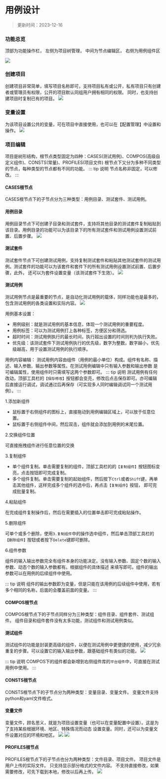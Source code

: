 # 用例设计

> 更新时间：2023-12-16

### 功能总览
顶部为功能操作栏， 左侧为项目树管理， 中间为节点编辑区， 右侧为用例组件区

![](public/skylark/design-overview.png)

### 创建项目
创建项目非常简单，填写项目名称即可，支持项目私有或公开，私有项目只有创建者或管理员有权限，公开的项目默认同组用户拥有相同的权限。
同时，也支持创建项目时复制已有的项目。
![](public/skylark/design-createproject.png)

### 变量设置
为该项目设置公共的变量，可在项目中直接使用，也可以在【配置管理】中设置和操作。
![](public/skylark/design-variable.png)

### 项目编辑
项目是树形结构，根节点类型固定为四种：CASES(测试用例)、COMPOS(高级自定义组件)、CONSTS(常量)、PROFILES(项目文件)
根节点下又分为多种不同类型的节点，每种类型的节点都有不同的功能。
::: tip 说明
节点名称非固定，可以修改。
:::

#### CASES根节点
CASES根节点下的子节点分为三种类型：用例目录、测试套件、测试用例。

#### 用例目录
用例目录节点下可创建子目录和测试套件，支持将其他目录的测试套件复制粘贴到该目录。用例目录的功能可以为该目录下的所有测试套件和测试用例设置测试前置、后置步骤。
![](public/skylark/design-casedir.png)

#### 测试套件
测试套件节点下可创建测试用例，支持复制测试套件和粘贴其他测试套件的测试用例。测试套件的功能可以为该套件和套件下的所有测试用例设置测试前置、后置步骤，此外，
还可以为套件设置变量（该测试套件下生效）。
![](public/skylark/design-testsuite.png)

#### 测试用例
测试用例节点是最重要的节点，是自动化测试用例的载体，同样功能也是最多的，包含测试用例的各类设置和实际内容。
![](public/skylark/design-testcase.png)

用例基本设置：
* 用例级别：就是测试用例的基本信息，体现一个测试用例的重要程度。
* 用例标签：可以为测试用例打上各种标签，方便区分和筛选。
* 超时时间：测试用例执行的最长时间，执行超出设置的时间则判为执行失败。
* 优先级：该测试套件下测试用例执行的优先级，数字为整数，数字越小，优先级越高，用于设置测试用例的执行顺序。

用例内容编辑：
测试用例内容由组件（用例的最小单位）构成。组件有名称、描述、输入参数、输出参数等属性。在测试用例编辑中只有输入参数和输出参数
是可编辑属性，使用组件时只需填写这两个参数即可。
::: tip 说明
测试用例有任何改动，顶部工具栏的`【保存修改】`按钮都会变亮，修改后点击保存即可。亦可编辑后直接运行调试，调试通过后再保存（可实现多人同时编辑调试同一个测试用例）。
:::

1.添加新组件
* 鼠标置于右侧组件的图标上，直接拖动到用例编辑区域上，可以放于任意位置。
* 鼠标置于右侧组件中间，然后双击，组件就会添加到用例的末尾位置。

2.交换组件位置

可直接拖拽组件进行任意位置的交换

3.复制组件
* 单个组件复制。单击需要复制的组件，顶部工具栏的的`【复制组件】`按钮图标变亮，点击按钮即可完成复制。
* 多个组件复制。单击需要复制的起始组件，然后按下`Ctrl`或者`Shift`键，再单击其他组件，这样完成多个组件的选中后，再点击`【复制组件】`按钮， 即可完成批量复制。

4.粘贴组件

在完成组件复制操作后，然后在需要插入的位置单击即可完成粘贴操作。

5.删除组件

可单个或多个删除，使用`3.复制组件`中的操作选中组件，然后单击顶部工具栏的`【删除组件】`按钮或者按下`Delete`键即可删除。

6.组件参数

组件的输入输出参数完全有组件本身的功能决定。没有输入参数、固定个数的输入参数、动态个数的输入参数都有。根据组件的具体描述
来填写即可。组件的输出参数可以在用例的后续组件中使用。

::: tip 说明
组件的输出参数即为变量，但是只能在该用例的后续组件中使用，若有多个相同的名称，后面的会覆盖前面的变量。
:::


#### COMPOS根节点
COMPOS根节点下的子节点同样分为三种类型：组件目录、组件套件、测试组件。 组件目录和组件套件没有太多功能，测试组件和测试用例类似。

#### 测试组件
测试组件的功能是封装更高级的组件，以便在测试用例中更便捷的使用，减少冗余重复的步骤。可以设置它的输入输出参数，跟基础组件有类似的功能。
![](public/skylark/design-component.png)

::: tip 说明
COMPOS下的组件都会新增到右侧组件库的`平台组件`中，可直接在测试用例中使用。
:::


#### CONSTS根节点
CONSTS根节点下的子节点分为两种类型：变量目录、变量文件。 变量文件支持python和yaml文件格式。

#### 变量文件
变量文件，顾名思义，就是为项目设置变量（也可以在变量配置中设置）。这是为了支持某些根据环境、地区、特殊情况而动态
设置变量。同时，还可以为变量文件设置对应的环境和地区。
![](public/skylark/design-variablefile1.png)
![](public/skylark/design-variablefile2.png)


#### PROFILES根节点
PROFILES根节点下的子节点也分为两种类型：文件目录、项目文件。 项目文件是用户上传的实际文件。 只支持显示部分格式的文件内容。
不支持直接修改，如果需要修改，可先下载到本地，修改以后再上传。
![](public/skylark/design-projectfile.png)
